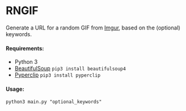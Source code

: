# RNGIF
Generate a URL for a random GIF from [Imgur](imgur.com), based on the (optional) keywords.

#### Requirements:
+ Python 3
+ [BeautifulSoup](https://pypi.python.org/pypi/beautifulsoup4/4.3.2)
`pip3 install beautifulsoup4`
+ [Pyperclip](https://pypi.python.org/pypi/pyperclip)
`pip3 install pyperclip`

#### Usage: 
```
python3 main.py "optional_keywords"
```
